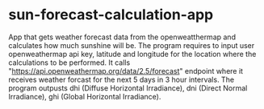 # sun-forecast-calculation-app

App that gets weather forecast data from the openweatthermap and calculates how much sunshine will be.
The program requires to input user openweathermap api key, latitude and longitude for the location where the calculations to be performed.
It calls "https://api.openweathermap.org/data/2.5/forecast" endpoint where it receives weather forcast for the next 5 days in 3 hour intervals.
The program outpusts dhi (Diffuse Horizontal Irradiance), dni (Direct Normal Irradiance), ghi (Global Horizontal Irradiance).
